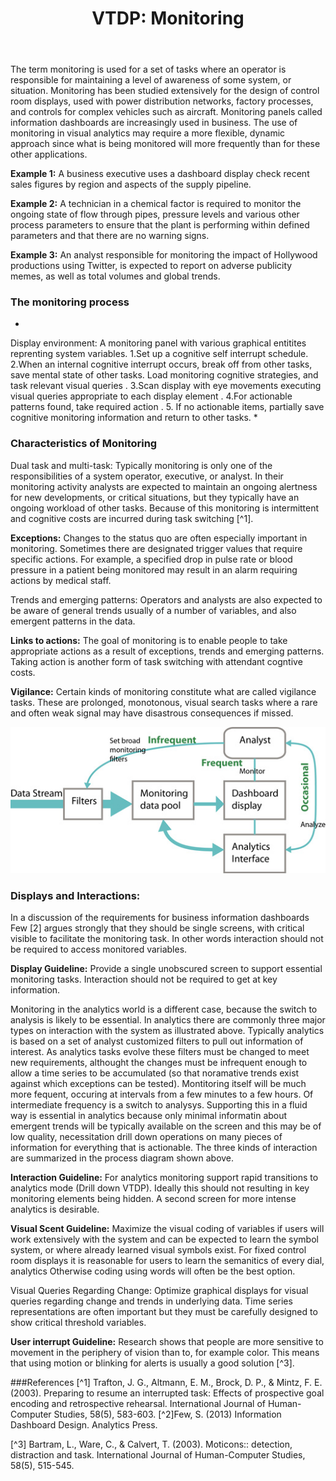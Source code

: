 ﻿---
layout: post
title: "VTDP: Monitoring"
---
 
The term monitoring is used for a set of tasks where an operator is responsible for maintaining a level of awareness of some system, or situation. Monitoring has been studied extensively for the design of control room displays, used with power distribution networks, factory processes, and controls for complex vehicles such as aircraft. Monitoring panels called information dashboards are increasingly used in business. The use of monitoring in visual analytics may require a more flexible, dynamic approach since what is being monitored will more frequently than for these other applications. 

**Example 1:** A business executive uses a dashboard display check recent sales figures by region and aspects of the supply pipeline. 

**Example 2:** A technician in a chemical factor is required to monitor the ongoing state of flow through pipes, pressure levels and various other process parameters to ensure that the plant is performing within defined parameters and that there are no warning signs. 

**Example 3:** An analyst responsible for monitoring the impact of Hollywood productions using Twitter, is expected to report on adverse publicity memes, as well as total volumes and global trends. 

### The monitoring process 

*
Display environment: A monitoring panel with various graphical entitites reprenting system variables.  1.Set up a cognitive self interrupt schedule.
2.When an internal cognitive interrupt occurs, break off from other tasks, save mental state of other tasks. Load monitoring cognitive strategies, and task relevant visual queries . 
3.Scan display with eye movements executing visual queries appropriate to each display element . 
4.For actionable patterns found, take required action . 
5. If no actionable items, partially save cognitive monitoring information and return to other tasks. 
*

### Characteristics of Monitoring

Dual task and multi-task:  Typically monitoring is only one of the responsibilities of a system operator, executive, or analyst. In their monitoring activity analysts are expected to maintain an ongoing alertness for new developments, or critical situations, but they typically have an ongoing workload of other tasks. Because of this monitoring is intermittent and cognitive costs are incurred during task switching [^1]. 

**Exceptions:** Changes to the status quo are often especially important in monitoring. Sometimes there are designated trigger values that require specific actions. For example, a specified drop in pulse rate or blood pressure in a patient being monitored may result in an alarm requiring actions by medical staff. 

Trends and emerging patterns: Operators and analysts are also expected to be aware of general trends usually of a number of variables, and also emergent patterns in the data. 

**Links to actions:**  The goal of monitoring is to enable people to take appropriate actions as a result of exceptions, trends and emerging patterns. Taking action is another form of task switching with attendant cogntive costs. 

**Vigilance:** Certain kinds of monitoring constitute what are called vigilance tasks. These are prolonged, monotonous, visual search tasks where a rare and often weak signal may have disastrous consequences if missed. 

![Interactions in monitoring occur as different temporal frequencies](/images/MonitoringSystemSchema.jpg)


### Displays and Interactions:  
In a discussion of the requirements for business information dashboards Few [2] argues strongly that they should be single screens, with critical visible to facilitate the monitoring task. In other words interaction should not be required to access monitored variables.

**Display Guideline:** Provide a single unobscured screen to support essential monitoring tasks. Interaction should not be required to get at key information. 

Monitoring in the analytics world is a different case, because the switch to analysis is likely to be essential. In analytics there are commonly three major types on interaction with the system as illustrated above. Typically analytics is based on a set of analyst customized filters to pull out information of interest. As analytics tasks evolve these filters must be changed to meet new requirements, althought the changes must be infrequent enough to allow a time series to be accumulated (so that noramative trends exist against which exceptions can be tested). Montitoring itself will be much more fequent, occuring at intervals from a few minutes to a few hours. Of intermediate frequency is a switch to analysys. Supporting this in a fluid way is essential in analytics because only minimal informatin about emergent trends will be typically available on the screen and this may be of low quality, necessitation drill down operations on many pieces of information for everything that is actionable. The three kinds of interaction are summarized in the process diagram shown above. 

**Interaction Guideline:** For analytics monitoring support rapid transitions to analytics mode (Drill down VTDP). Ideally this should not resulting in key monitoring elements being hidden. A second screen for more intense analytics is desirable. 

**Visual Scent Guideline:** Maximize the visual coding of variables if users will work extensively with the system and can be expected to learn the symbol system, or where already learned visual symbols exist. For fixed control room displays it is reasonable for users to learn the semanitics of every dial, analytics Otherwise coding using words will often be the best option.

Visual Queries Regarding Change: Optimize graphical displays for visual queries regarding change and trends in underlying data. Time series representations are often important but they must be carefully designed to show critical threshold variables.

**User interrupt Guideline:** Research shows that people are more sensitive to movement in the periphery of vision than to, for example color. This means that using motion or blinking for alerts is usually a good solution [^3]. 

###References 
[^1] Trafton, J. G., Altmann, E. M., Brock, D. P., & Mintz, F. E. (2003). Preparing to resume an interrupted task: Effects of prospective goal encoding and retrospective rehearsal. International Journal of Human-Computer Studies, 58(5), 583-603.
[^2]Few, S. (2013) Information Dashboard Design. Analytics Press. 

[^3] Bartram, L., Ware, C., & Calvert, T. (2003). Moticons:: detection, distraction and task. International Journal of Human-Computer Studies, 58(5), 515-545.

